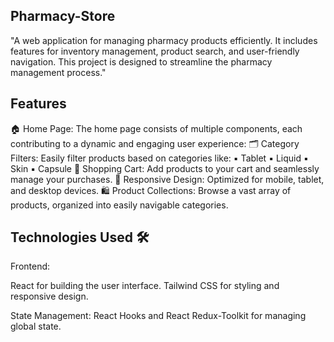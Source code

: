 ## Pharmacy-Store

"A web application for managing pharmacy products efficiently. It includes features for inventory management, product search, and user-friendly navigation. This project is designed to streamline the pharmacy management process."
## Features

🏠 Home Page: The home page consists of multiple components, each contributing to a dynamic and engaging user experience:
🗂️ Category Filters: Easily filter products based on categories like:
   ▪ Tablet 
   ▪ Liquid
   ▪ Skin
   ▪ Capsule
🛒 Shopping Cart: Add products to your cart and seamlessly manage your purchases.
📱 Responsive Design: Optimized for mobile, tablet, and desktop devices.
🛍️ Product Collections: Browse a vast array of products, organized into easily navigable categories.

## Technologies Used 🛠️
Frontend:

React for building the user interface.
Tailwind CSS for styling and responsive design.

State Management:
React Hooks and React Redux-Toolkit for managing global state.


